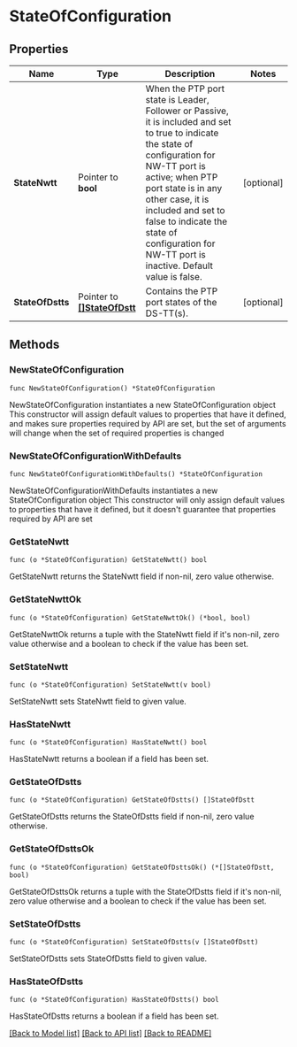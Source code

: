 # StateOfConfiguration

## Properties

Name | Type | Description | Notes
------------ | ------------- | ------------- | -------------
**StateNwtt** | Pointer to **bool** | When the PTP port state is Leader, Follower or Passive, it is included and set to true to indicate the state of configuration for NW-TT port is active; when PTP port state is in any other case, it is included and set to false to indicate the state of configuration for NW-TT port is inactive. Default value is false.  | [optional] 
**StateOfDstts** | Pointer to [**[]StateOfDstt**](StateOfDstt.md) | Contains the PTP port states of the DS-TT(s). | [optional] 

## Methods

### NewStateOfConfiguration

`func NewStateOfConfiguration() *StateOfConfiguration`

NewStateOfConfiguration instantiates a new StateOfConfiguration object
This constructor will assign default values to properties that have it defined,
and makes sure properties required by API are set, but the set of arguments
will change when the set of required properties is changed

### NewStateOfConfigurationWithDefaults

`func NewStateOfConfigurationWithDefaults() *StateOfConfiguration`

NewStateOfConfigurationWithDefaults instantiates a new StateOfConfiguration object
This constructor will only assign default values to properties that have it defined,
but it doesn't guarantee that properties required by API are set

### GetStateNwtt

`func (o *StateOfConfiguration) GetStateNwtt() bool`

GetStateNwtt returns the StateNwtt field if non-nil, zero value otherwise.

### GetStateNwttOk

`func (o *StateOfConfiguration) GetStateNwttOk() (*bool, bool)`

GetStateNwttOk returns a tuple with the StateNwtt field if it's non-nil, zero value otherwise
and a boolean to check if the value has been set.

### SetStateNwtt

`func (o *StateOfConfiguration) SetStateNwtt(v bool)`

SetStateNwtt sets StateNwtt field to given value.

### HasStateNwtt

`func (o *StateOfConfiguration) HasStateNwtt() bool`

HasStateNwtt returns a boolean if a field has been set.

### GetStateOfDstts

`func (o *StateOfConfiguration) GetStateOfDstts() []StateOfDstt`

GetStateOfDstts returns the StateOfDstts field if non-nil, zero value otherwise.

### GetStateOfDsttsOk

`func (o *StateOfConfiguration) GetStateOfDsttsOk() (*[]StateOfDstt, bool)`

GetStateOfDsttsOk returns a tuple with the StateOfDstts field if it's non-nil, zero value otherwise
and a boolean to check if the value has been set.

### SetStateOfDstts

`func (o *StateOfConfiguration) SetStateOfDstts(v []StateOfDstt)`

SetStateOfDstts sets StateOfDstts field to given value.

### HasStateOfDstts

`func (o *StateOfConfiguration) HasStateOfDstts() bool`

HasStateOfDstts returns a boolean if a field has been set.


[[Back to Model list]](../README.md#documentation-for-models) [[Back to API list]](../README.md#documentation-for-api-endpoints) [[Back to README]](../README.md)


